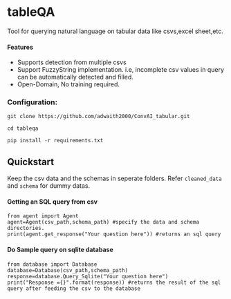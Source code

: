 # tableQA
Tool for querying natural language on tabular data like csvs,excel sheet,etc.   

#### Features    
* Supports detection from multiple csvs 
* Support FuzzyString implementation. i.e, incomplete csv values in query can be automatically detected and filled.
* Open-Domain, No training required.


### Configuration:
```git clone https://github.com/adwaith2000/ConvAI_tabular.git ```  

```cd tableqa```

```pip install -r requirements.txt```

      
## Quickstart

Keep the csv data and the schemas in seperate folders. Refer ```cleaned_data``` and `schema` for dummy datas.

#### Getting an SQL query from csv 

```
from agent import Agent
agent=Agent(csv_path,schema_path) #specify the data and schema directories.
print(agent.get_response("Your question here")) #returns an sql query
```

#### Do Sample query on sqlite database
```
from database import Database
database=Database(csv_path,schema_path)
response=database.Query_Sqlite("Your question here")
print("Response ={}".format(response)) #returns the result of the sql query after feeding the csv to the database
```

